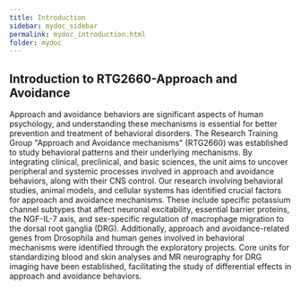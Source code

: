 ```yaml
---
title: Introduction
sidebar: mydoc_sidebar
permalink: mydoc_introduction.html
folder: mydoc
---
```


## Introduction to RTG2660-Approach and Avoidance

Approach and avoidance behaviors are significant aspects of human psychology, and understanding these mechanisms is essential for better prevention and treatment of behavioral disorders. The Research Training Group "Approach and Avoidance mechanisms" (RTG2660) was established to study behavioral patterns and their underlying mechanisms. By integrating clinical, preclinical, and basic sciences, the unit aims to uncover peripheral and systemic processes involved in approach and avoidance behaviors, along with their CNS control. Our research involving behavioral studies, animal models, and cellular systems has identified crucial factors for approach and avoidance mechanisms. These include specific potassium channel subtypes that affect neuronal excitability, essential barrier proteins, the NGF-IL-7 axis, and sex-specific regulation of macrophage migration to the dorsal root ganglia (DRG). Additionally, approach and avoidance-related genes from Drosophila and human genes involved in behavioral mechanisms were identified through the exploratory projects. Core units for standardizing blood and skin analyses and MR neurography for DRG imaging have been established, facilitating the study of differential effects in approach and avoidance behaviors.



